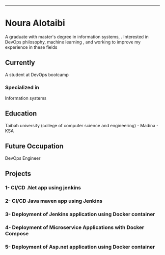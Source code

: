 ---
# Noura Alotaibi

A graduate with master's degree in information systems, . Interested in DevOps philosophy, machine learning , and working to improve my experience in these fields


## Currently

A student at DevOps bootcamp

### Specialized in

Information systems


## Education

Taibah university (college of computer science and engineering) - Madina - KSA

## Future Occupation

DevOps Engineer

## Projects


### 1- CI/CD .Net app using jenkins
### 2- CI/CD Java maven app using Jenkins
### 3- Deployment of Jenkins application using Docker container 
### 4- Deployment of Microservice Applications with Docker Compose
### 5- Deployment of Asp.net application using Docker container


<!-- ### Footer

Last updated: June 2022 -->



